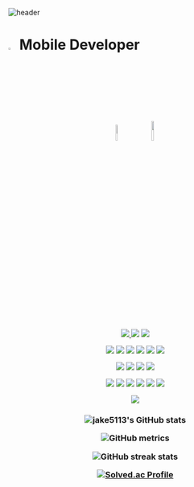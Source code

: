 ![header](https://capsule-render.vercel.app/api?type=waving&color=auto&height=300&section=header&text=Jake%20Github👋😋&fontSize=90&animation=fadeIn&fontAlignY=38&desc=&descAlignY=51&descAlign=62)
# <img src="https://scontent-gmp1-1.xx.fbcdn.net/v/t1.18169-9/1619219_1385374065020763_602186142_n.jpg?_nc_cat=111&ccb=1-7&_nc_sid=09cbfe&_nc_ohc=IUbbdP4CgiYAX8u10L5&_nc_ht=scontent-gmp1-1.xx&oh=00_AfDx-3VxRI9Ds8wX2I-OmFaGEHgvRHnbTWGEnVSh9yez8Q&oe=652928D6" width="3%"> Mobile Developer  
<p align="center">
    <img src="https://media.idownloadblog.com/wp-content/uploads/2018/07/Apple-logo-black-and-white.png" width="9%" style="margin: 10px;">
    <img src="https://blog.kakaocdn.net/dn/sjncG/btretbOWUEC/DK04YKcw4fUyrGdROInsq1/img.png" width="10%" style="margin: 10px;">
</p>

<p align="center">
<a href="https://jake5113.tistory.com/" target="_blank"> <img src="https://img.shields.io/badge/istory-000000?style=for-the-badge&logo=Tistory&logoColor=white"/></a><a href="https://blog.naver.com/wkdusdb" target="_blank"> <img src="https://img.shields.io/badge/aver-03C75A?style=for-the-badge&logo=Naver&logoColor=white"/></a> <a href="https://www.instagram.com/jongwon5113/" target="_blank"><img src="https://img.shields.io/badge/Instagram-E4405F?style=for-the-badge&logo=Instagram&logoColor=white"/></a> 
</p>
<p align="center">
    <a target="android"><img src="https://img.shields.io/badge/android-3DDC84?&style=for-the-badge&logo=android&logoColor=white"/></a>
    <a target="kotlin"><img src="https://img.shields.io/badge/Kotlin-0095D5?&style=for-the-badge&logo=kotlin&logoColor=white"/></a>
    <a target="gradle"><img src="https://img.shields.io/badge/gradle-02303A?&style=for-the-badge&logo=gradle&logoColor=white"/></a>
    <a target="sqlite"><img src="https://img.shields.io/badge/sqlite-003B57?&style=for-the-badge&logo=sqlite&logoColor=white"/></a>
    <a target="Android Studio"><img src="https://img.shields.io/badge/Android%20Studio-3DDC84.svg?&style=for-the-badge&logo=Android%20Studio&logoColor=white"/></a>
    <a target="googleplay"><img src="https://img.shields.io/badge/googleplay-414141?&style=for-the-badge&logo=googleplay&logoColor=white"/></a>
</p>
<p align="center">
    <a target="ios"><img src="https://img.shields.io/badge/ios-000000?&style=for-the-badge&logo=ios&logoColor=white"/></a>
    <a target="swift"><img src="https://img.shields.io/badge/swift-F05138?&style=for-the-badge&logo=swift&logoColor=white"/></a>
    <a target="xcode"><img src="https://img.shields.io/badge/xcode-147EFB?&style=for-the-badge&logo=xcode&logoColor=white"/></a>
    <a target="appstore"><img src="https://img.shields.io/badge/appstore-0D96F6?&style=for-the-badge&logo=appstore&logoColor=white"/></a>
</p>
<p align="center">
    <a target="figma"><img src="https://img.shields.io/badge/figma-F24E1E?&style=for-the-badge&logo=figma&logoColor=white"/></a>
    <a target="python"><img src="https://img.shields.io/badge/python-3776AB?&style=for-the-badge&logo=python&logoColor=white"/></a>
    <a target="c"><img src="https://img.shields.io/badge/c-A8B9CC?&style=for-the-badge&logo=c&logoColor=white"/></a>
    <a target="html5"><img src="https://img.shields.io/badge/html5-E34F26?&style=for-the-badge&logo=html5&logoColor=white"/></a>
    <a target="javascript"><img src="https://img.shields.io/badge/javascript-F7DF1E?&style=for-the-badge&logo=javascript&logoColor=white"/></a>
    <a target="css3"><img src="https://img.shields.io/badge/css3-1572B6?&style=for-the-badge&logo=css3&logoColor=white"/></a>
</p>
<p align="center">
    <a href="https://hits.seeyoufarm.com"><img src="https://hits.seeyoufarm.com/api/count/incr/badge.svg?url=https%3A%2F%2Fgithub.com%2Fjake5113&count_bg=%2379C83D&title_bg=%23555555&icon=awesomelists.svg&icon_color=%23E7E7E7&title=hits&edge_flat=false"/></a>
</p>

<h3 align=center>
  

![jake5113's GitHub stats](https://github-readme-stats.vercel.app/api?username=jake5113&show_icons=true&theme=midnight-purple)

![GitHub metrics](https://metrics.lecoq.io/jake5113)

![GitHub streak stats](https://streak-stats.demolab.com/?user=jake5113)
  
[![Solved.ac Profile](http://mazassumnida.wtf/api/generate_badge?boj=wkdusdb)](https://solved.ac/wkdusdb)
  
</h3>

